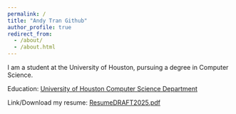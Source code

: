 ```yaml
---
permalink: /
title: "Andy Tran Github"
author_profile: true
redirect_from: 
  - /about/
  - /about.html
---
```


I am a student at the University of Houston, pursuing a degree in Computer Science.


Education: [University of Houston Computer Science Department](https://www.cs.uh.edu)


Link/Download my resume: [ResumeDRAFT2025.pdf](/files/ResumeDRAFT2025.pdf)

